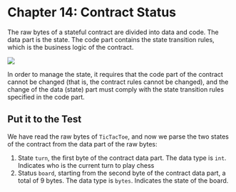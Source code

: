 # Chapter 14: Contract Status

The raw bytes of a stateful contract are divided into data and code. The data part is the state. The code part contains the state transition rules, which is the business logic of the contract.

![](https://img-blog.csdnimg.cn/20200712230128735.png?x-oss-process=image/watermark,type_ZmFuZ3poZW5naGVpdGk,shadow_10,text_aHR0cHM6Ly9ibG9nLmNzZG4ubmV0L2ZyZWVkb21oZXJv,size_16,color_FFFFFF,t_70#pic_center)

In order to manage the state, it requires that the code part of the contract cannot be changed (that is, the contract rules cannot be changed), and the change of the data (state) part must comply with the state transition rules specified in the code part.


## Put it to the Test

We have read the raw bytes of `TicTacToe`, and now we parse the two states of the contract from the data part of the raw bytes:

1. State `turn`, the first byte of the contract data part. The data type is `int`. Indicates who is the current turn to play chess
2. Status `board`, starting from the second byte of the contract data part, a total of 9 bytes. The data type is `bytes`. Indicates the state of the board.